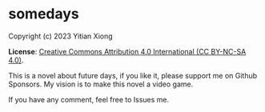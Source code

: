 # somedays
Copyright (c) 2023 Yitian Xiong

**License**: [Creative Commons Attribution 4.0 International (CC BY-NC-SA 4.0)](https://creativecommons.org/licenses/by-nc-sa/4.0/).

This is a novel about future days, if you like it, please support me on Github Sponsors. My vision is to make this novel a video game.

If you have any comment, feel free to Issues me.
